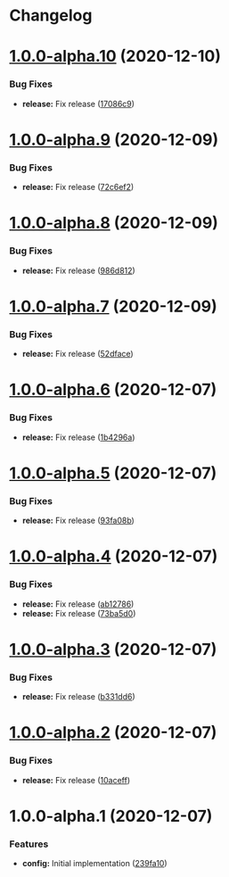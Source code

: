 # Changelog

# [1.0.0-alpha.10](https://gitlab.schroedernet.software/schroedernet/commitlint-config/compare/v1.0.0-alpha.9...v1.0.0-alpha.10) (2020-12-10)


### Bug Fixes

* **release:** Fix release ([17086c9](https://gitlab.schroedernet.software/schroedernet/commitlint-config/commit/17086c966de08bcd447bfde43aae9e604c1dac51))

# [1.0.0-alpha.9](https://gitlab.schroedernet.software/schroedernet/commitlint-config/compare/v1.0.0-alpha.8...v1.0.0-alpha.9) (2020-12-09)


### Bug Fixes

* **release:** Fix release ([72c6ef2](https://gitlab.schroedernet.software/schroedernet/commitlint-config/commit/72c6ef2d15ea69c90163e175aeb39f63e8d86529))

# [1.0.0-alpha.8](https://gitlab.schroedernet.software/schroedernet/commitlint-config/compare/v1.0.0-alpha.7...v1.0.0-alpha.8) (2020-12-09)


### Bug Fixes

* **release:** Fix release ([986d812](https://gitlab.schroedernet.software/schroedernet/commitlint-config/commit/986d81267e338bb00b64a60a608ae9e7b73907eb))

# [1.0.0-alpha.7](https://gitlab.schroedernet.software/schroedernet/commitlint-config/compare/v1.0.0-alpha.6...v1.0.0-alpha.7) (2020-12-09)


### Bug Fixes

* **release:** Fix release ([52dface](https://gitlab.schroedernet.software/schroedernet/commitlint-config/commit/52dfacedc950e1e761ee9f5c519964350faa8425))

# [1.0.0-alpha.6](https://gitlab.schroedernet.software/schroedernet/commitlint-config/compare/v1.0.0-alpha.5...v1.0.0-alpha.6) (2020-12-07)


### Bug Fixes

* **release:** Fix release ([1b4296a](https://gitlab.schroedernet.software/schroedernet/commitlint-config/commit/1b4296ae17942441151dd2bcdc15906185869cbe))

# [1.0.0-alpha.5](https://gitlab.schroedernet.software/schroedernet/commitlint-config/compare/v1.0.0-alpha.4...v1.0.0-alpha.5) (2020-12-07)


### Bug Fixes

* **release:** Fix release ([93fa08b](https://gitlab.schroedernet.software/schroedernet/commitlint-config/commit/93fa08b9167723b6650f67297e306fe064057135))

# [1.0.0-alpha.4](https://gitlab.schroedernet.software/schroedernet/commitlint-config/compare/v1.0.0-alpha.3...v1.0.0-alpha.4) (2020-12-07)


### Bug Fixes

* **release:** Fix release ([ab12786](https://gitlab.schroedernet.software/schroedernet/commitlint-config/commit/ab127867020f24a373f9343587c8efa9e2ffc6c7))
* **release:** Fix release ([73ba5d0](https://gitlab.schroedernet.software/schroedernet/commitlint-config/commit/73ba5d075855626a33c9f562f52f6c9b2c8f89f6))

# [1.0.0-alpha.3](https://gitlab.schroedernet.software/schroedernet/commitlint-config/compare/v1.0.0-alpha.2...v1.0.0-alpha.3) (2020-12-07)


### Bug Fixes

* **release:** Fix release ([b331dd6](https://gitlab.schroedernet.software/schroedernet/commitlint-config/commit/b331dd6e4fc4a50e17563976c1a143147ec658fe))

# [1.0.0-alpha.2](https://gitlab.schroedernet.software/schroedernet/commitlint-config/compare/v1.0.0-alpha.1...v1.0.0-alpha.2) (2020-12-07)


### Bug Fixes

* **release:** Fix release ([10aceff](https://gitlab.schroedernet.software/schroedernet/commitlint-config/commit/10aceffd7449ceaa6d971b5e4123ae8e60820988))

# 1.0.0-alpha.1 (2020-12-07)


### Features

* **config:** Initial implementation ([239fa10](https://gitlab.schroedernet.software/schroedernet/commitlint-config/commit/239fa10040cee2ae8afe1a0e1bf67b0fbfe1bc6e))
